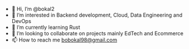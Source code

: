 - 👋 Hi, I’m @bokal2
- 👀 I’m interested in Backend development, Cloud, Data Engineering and DevOps
- 🌱 I’m currently learning Rust
- 💞️ I’m looking to collaborate on projects mainly EdTech and Ecommerce
- 📫 How to reach me bobokal98@gmail.com

<!---
bokal2/bokal2 is a ✨ special ✨ repository because its `README.md` (this file) appears on your GitHub profile.
You can click the Preview link to take a look at your changes.
--->
